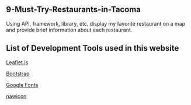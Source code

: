 ## 9-Must-Try-Restaurants-in-Tacoma
Using API, framework, library, etc. display my favorite restaurant on a map and provide brief information about each restaurant.

## List of Development Tools used in this website
[Leaflet.js](https://leafletjs.com/)

[Bootstrap](https://getbootstrap.com/)

[Google Fonts](https://fonts.google.com/)

[nawicon](https://www.flaticon.com/free-icons/restauran) 
